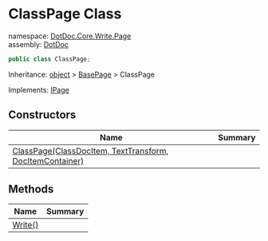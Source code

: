 ﻿# ClassPage Class

namespace: [DotDoc\.Core\.Write\.Page](../DotDoc.Core.Write.Page.md)<br />
assembly: [DotDoc](../../DotDoc.md)



```csharp
public class ClassPage;
```

Inheritance: [object](https://docs.microsoft.com/dotnet/api/System.Object) > [BasePage](../../DotDoc/DotDoc.Core.Write.Page/BasePage.md) > ClassPage

Implements: [IPage](../../DotDoc/DotDoc.Core.Write.Page/IPage.md)

## Constructors

| Name | Summary |
|------|---------|
| [ClassPage\(ClassDocItem, TextTransform, DocItemContainer\)](./ClassPage/$ctor.md) |  |

## Methods

| Name | Summary |
|------|---------|
| [Write\(\)](./ClassPage/Write.md) |  |

